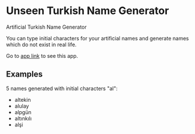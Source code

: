 # Unseen Turkish Name Generator
Artificial Turkish Name Generator <br>

You can type initial characters for your artificial names and generate names which do not exist in real life.<br>

Go to [app link](https://unseen-turkish-name-generator.herokuapp.com/) to see this app.

## Examples
5 names generated with initial characters "al": <br>
* altekin
* alulay
* alpgün
* altınkılı
* alşi
